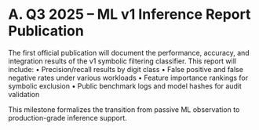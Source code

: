 # A. Q3 2025 – ML v1 Inference Report Publication

The first official publication will document the performance, accuracy, and integration results of the v1 symbolic filtering classifier. This report will include:
• Precision/recall results by digit class
• False positive and false negative rates under various workloads
• Feature importance rankings for symbolic exclusion
• Public benchmark logs and model hashes for audit validation

This milestone formalizes the transition from passive ML observation to production-grade inference support.


